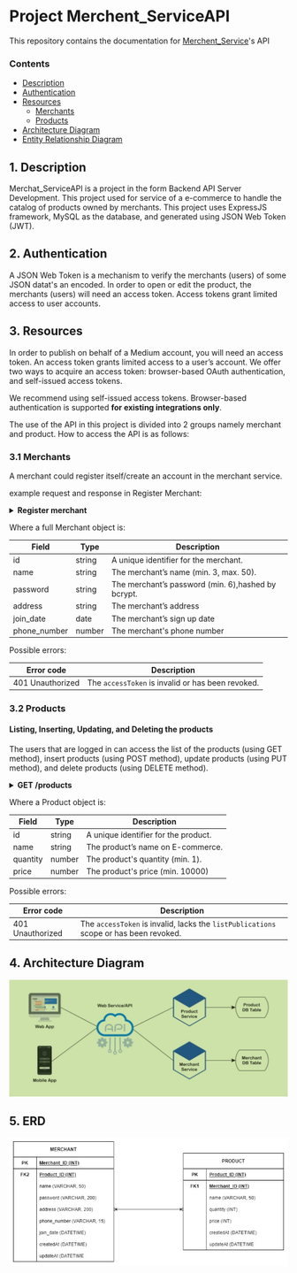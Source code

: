 # Project Merchent_ServiceAPI

This repository contains the documentation for [Merchent_Service](https://github.com/nazihadiyana/Project-Merchent_ServiceAPI)'s API

### Contents

- [Description](#1-description)
- [Authentication](#2-authentication)
- [Resources](#3-resources)
  - [Merchants](#31-merchants)
  - [Products](#32-products)
- [Architecture Diagram](#4-architecture)
- [Entity Relationship Diagram](#5-erd)

## 1. Description

Merchat_ServiceAPI is a project in the form Backend API Server Development. This project used for service of a e-commerce to handle the catalog of products owned by merchants. This project uses ExpressJS framework, MySQL as the database, and generated using JSON Web Token (JWT).

## 2. Authentication

A JSON Web Token is a mechanism to verify the merchants (users) of some JSON datat's an encoded. In order to open or edit the product, the merchants (users) will need an access token. Access tokens grant limited access to user accounts.

## 3. Resources

In order to publish on behalf of a Medium account, you will need an access token. An access token grants limited access to a user’s account. We offer two ways to acquire an access token: browser-based OAuth authentication, and self-issued access tokens.

We recommend using self-issued access tokens. Browser-based authentication is supported **for existing integrations only**.

The use of the API in this project is divided into 2 groups namely merchant and product. How to access the API is as follows:

### 3.1 Merchants

A merchant could register itself/create an account in the merchant service.

example request and response in Register Merchant:

<details>
<summary><b>Register merchant</b></summary>
<p>

`POST` `/merchant`

_Parameters:_ body

- `name` string, min:3, max:50 \*required
- `password` string, min:6 \*required
- `address` string \*required
- `join_date` date \*required
- `phone_number` string \*required (only Indonesian mobile phone format)

- `status: 200` registration successful

```json
{
  "message": "Merchant has been registered."
}
```

- `status: 400` registration failed

```json
{
  "message": "Phone number is already registered."
}
```

- `status: 400` parameters validation failed

```json
{
  "message": {
    "param_key": ["error message array"]
  }
}
```

</p>
</details>

Where a full Merchant object is:

| Field        | Type   | Description                                        |
| ------------ | ------ | -------------------------------------------------- |
| id           | string | A unique identifier for the merchant.              |
| name         | string | The merchant’s name (min. 3, max. 50).             |
| password     | string | The merchant’s password (min. 6),hashed by bcrypt. |
| address      | string | The merchant’s address                             |
| join_date    | date   | The merchant’s sign up date                        |
| phone_number | number | The merchant's phone number                        |

Possible errors:

| Error code       | Description                                       |
| ---------------- | ------------------------------------------------- |
| 401 Unauthorized | The `accessToken` is invalid or has been revoked. |

### 3.2 Products

#### Listing, Inserting, Updating, and Deleting the products

The users that are logged in can access the list of the products (using GET method), insert products (using POST method), update products (using PUT method), and delete products (using DELETE method).

<details>
<summary><b>GET /products</b></summary>
<p>

The response is a list of products objects. The response array is wrapped in a data envelope wrapped in a data envelope. This endpoint will return all products when the user is logged in.

Example response:

```json
{
  "message": "Product is found",
  "data": [
    {
      "id": 2,
      "merchant_id": 2,
      "name": "Product-2",
      "quantity": 15,
      "price": 155000,
      "createdAt": "2022-06-08T23:10:59.000Z",
      "updatedAt": "2022-06-08T23:10:59.000Z"
    },
    {
      "id": 3,
      "merchant_id": 2,
      "name": "Product-3",
      "quantity": 5,
      "price": 300000,
      "createdAt": "2022-06-08T23:11:45.000Z",
      "updatedAt": "2022-06-08T23:21:57.000Z"
    },
    {
      "id": 4,
      "merchant_id": 4,
      "name": "Product-4",
      "quantity": 5,
      "price": 500000,
      "createdAt": "2022-06-08T23:31:09.000Z",
      "updatedAt": "2022-06-08T23:31:09.000Z"
    },
    {
      "id": 5,
      "merchant_id": 4,
      "name": "Product-5",
      "quantity": 10,
      "price": 230000,
      "createdAt": "2022-06-08T23:31:37.000Z",
      "updatedAt": "2022-06-08T23:31:37.000Z"
    }
  ]
}
```

</p>
</details>

Where a Product object is:

| Field    | Type   | Description                          |
| -------- | ------ | ------------------------------------ |
| id       | string | A unique identifier for the product. |
| name     | string | The product’s name on E-commerce.    |
| quantity | number | The product's quantity (min. 1).     |
| price    | number | The product's price (min. 10000)     |

Possible errors:

| Error code       | Description                                                                           |
| ---------------- | ------------------------------------------------------------------------------------- |
| 401 Unauthorized | The `accessToken` is invalid, lacks the `listPublications` scope or has been revoked. |

## 4. Architecture Diagram

![Architecture Diagram](./images/Merchant-Service.diagram.jpeg "The architecture diagram of the app")

## 5. ERD

![Entity Relationship Diagram](./images/ERD-Merchant%20Servise.jpg "The Entity Relationsip Diagram of the app")
